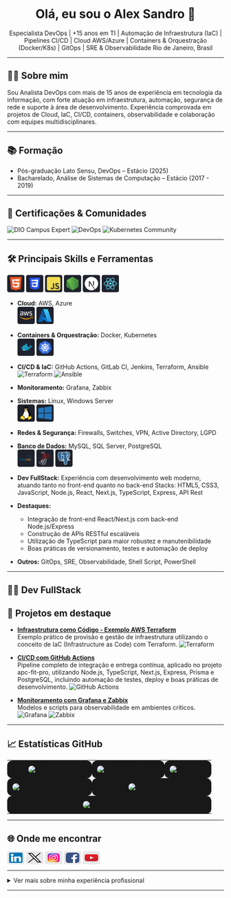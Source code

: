 <h1 align="center">Olá, eu sou o Alex Sandro 👋</h1>
<p align="center">
Especialista DevOps | +15 anos em TI | Automação de Infraestrutura (IaC) | Pipelines CI/CD | Cloud AWS/Azure | Containers & Orquestração (Docker/K8s) | GitOps | SRE & Observabilidade  
Rio de Janeiro, Brasil
</p>

---

## 🧑‍💻 Sobre mim

Sou Analista DevOps com mais de 15 anos de experiência em tecnologia da informação, com forte atuação em infraestrutura, automação, segurança de rede e suporte à área de desenvolvimento. Experiência comprovada em projetos de Cloud, IaC, CI/CD, containers, observabilidade e colaboração com equipes multidisciplinares.

---

## 📚 Formação

- Pós-graduação Lato Sensu, DevOps – Estácio (2025)
- Bacharelado, Análise de Sistemas de Computação – Estácio (2017 - 2019)

---

## 🏅 Certificações & Comunidades

![DIO Campus Expert](https://img.shields.io/badge/DIO%20Campus%20Expert-EC407A?style=flat&logo=microsoft&logoColor=white)
![DevOps](https://img.shields.io/badge/DevOps-000000?style=flat&logo=devops&logoColor=white)
![Kubernetes Community](https://img.shields.io/badge/Kubernetes%20Community-326CE5?style=flat&logo=kubernetes&logoColor=white)

---

## 🛠️ Principais Skills e Ferramentas

<p align="left">
  <img src="https://github.com/gui-bus/TechIcons/blob/main/Dark/HTML.svg" alt="HTML5" width="40" height="40"/>
  <img src="https://github.com/gui-bus/TechIcons/blob/main/Dark/CSS.svg" alt="CSS" width="40" height="40"/>
  <img src="https://github.com/gui-bus/TechIcons/blob/main/Dark/Javascript.svg" alt="JavaScript" width="40" height="40"/>
  <img src="https://github.com/gui-bus/TechIcons/blob/main/Dark/NodeJS.svg" alt="Node.js" width="40" height="40"/>
  <img src="https://github.com/gui-bus/TechIcons/blob/main/Dark/NextJS.svg" alt="Next.js" width="40" height="40"/>
  <img src="https://github.com/gui-bus/TechIcons/blob/main/Dark/React.svg" alt="React" width="40" height="40"/>
</p>

- **Cloud:** AWS, Azure  
  <img src="https://github.com/gui-bus/TechIcons/blob/main/Dark/AWS.svg" alt="AWS" width="40" height="40"/>
  <img src="https://github.com/gui-bus/TechIcons/blob/main/Dark/Azure.svg" alt="Azure" width="40" height="40"/>
- **Containers & Orquestração:** Docker, Kubernetes  
  <img src="https://github.com/gui-bus/TechIcons/blob/main/Dark/Docker.svg" alt="Docker" width="40" height="40"/>
  <img src="https://github.com/gui-bus/TechIcons/blob/main/Dark/Kubernetes.svg" alt="Kubernetes" width="40" height="40"/>
- **CI/CD & IaC:** GitHub Actions, GitLab CI, Jenkins, Terraform, Ansible  
  <img src="https://cdn.worldvectorlogo.com/logos/terraform-enterprise.svg" alt="Terraform" width="40" height="40"/>
  <img src="https://cdn.worldvectorlogo.com/logos/ansible.svg" alt="Ansible" width="40" height="40"/>
- **Monitoramento:** Grafana, Zabbix
- **Sistemas:** Linux, Windows Server  
  <img src="https://github.com/gui-bus/TechIcons/blob/main/Dark/Linux.svg" alt="Linux" width="40" height="40"/>
  <img src="https://github.com/gui-bus/TechIcons/blob/main/Dark/Windows.svg" alt="Windows" width="40" height="40"/>
- **Redes & Segurança:** Firewalls, Switches, VPN, Active Directory, LGPD
- **Banco de Dados:** MySQL, SQL Server, PostgreSQL  
  <img src="https://github.com/gui-bus/TechIcons/blob/main/Dark/MySQL.svg" alt="MySQL" width="40" height="40"/>
  <img src="https://github.com/gui-bus/TechIcons/blob/main/Dark/SQL%20Server.svg" alt="SQL Server" width="40" height="40"/>
  <img alt="PostgreSQL" src="https://github.com/gui-bus/TechIcons/blob/main/Dark/Postgresql.svg" width="40" height="40"/>

- **Dev FullStack:** Experiência com desenvolvimento web moderno, atuando tanto no front-end quanto no back-end
  Stacks: HTML5, CSS3, JavaScript, Node.js, React, Next.js, TypeScript, Express, API Rest
- **Destaques:**

  - Integração de front-end React/Next.js com back-end Node.js/Express
  - Construção de APIs RESTful escaláveis
  - Utilização de TypeScript para maior robustez e manutenibilidade
  - Boas práticas de versionamento, testes e automação de deploy

- **Outros:** GitOps, SRE, Observabilidade, Shell Script, PowerShell

---

## 👨‍💻 Dev FullStack

## 🚀 Projetos em destaque

- [**Infraestrutura como Código - Exemplo AWS Terraform**](https://github.com/alexsrs/redmine-ai-reporter)  
  Exemplo prático de provisão e gestão de infraestrutura utilizando o conceito de IaC (Infrastructure as Code) com Terraform.
  ![Terraform](https://img.shields.io/badge/Terraform-7B42BC?style=flat&logo=terraform&logoColor=white)

- [**CI/CD com GitHub Actions**](https://github.com/alexsrs/apc-fit-pro)  
  Pipeline completo de integração e entrega contínua, aplicado no projeto apc-fit-pro, utilizando Node.js, TypeScript, Next.js, Express, Prisma e PostgreSQL, incluindo automação de testes, deploy e boas práticas de desenvolvimento.
  ![GitHub Actions](https://img.shields.io/badge/GitHub%20Actions-2088FF?style=flat&logo=github-actions&logoColor=white)

- [**Monitoramento com Grafana e Zabbix**](https://github.com/alexsrs/grafana-zabbix-monitoring)  
  Modelos e scripts para observabilidade em ambientes críticos.  
  ![Grafana](https://img.shields.io/badge/Grafana-F46800?style=flat&logo=grafana&logoColor=white)
  ![Zabbix](https://img.shields.io/badge/Zabbix-E94D2A?style=flat&logo=zabbix&logoColor=white)

---

## 📈 Estatísticas GitHub

<div align="center">
    <table style="border-spacing: 20px 10px;">
      <tr>
        <td align="center" style="background: #181818; border-radius: 12px; padding: 12px; box-shadow: 0 2px 8px #0002;">
          <img src="https://github-readme-stats.vercel.app/api?username=alexsrs&show_icons=true&theme=tokyonight" alt="GitHub Stats" style="border-radius:10px;"/>
        </td>
        <td align="center" style="background: #181818; border-radius: 12px; padding: 12px; box-shadow: 0 2px 8px #0002;">
          <img src="https://github-readme-streak-stats.herokuapp.com/?user=alexsrs&hide_border=true&theme=tokyonight" alt="GitHub Streak Stats" style="border-radius:10px;"/>
        </td>
        <td align="center" style="background: #181818; border-radius: 12px; padding: 12px; box-shadow: 0 2px 8px #0002;">
          <img src="https://github-readme-stats.vercel.app/api/top-langs/?username=alexsrs&langs_count=8&theme=tokyonight&layout=compact" alt="Top Langs" style="border-radius:10px;"/>
        </td>
      </tr>
      <tr>
        <td align="center" style="background: #181818; border-radius: 12px; padding: 12px; box-shadow: 0 2px 8px #0002;">
          <img src="http://github-profile-summary-cards.vercel.app/api/cards/most-commit-language?username=alexsrs&theme=nord_dark" alt="Most Commit Language" style="border-radius:10px;"/>
        </td>
        <td align="center" colspan="2" style="background: #181818; border-radius: 12px; padding: 12px; box-shadow: 0 2px 8px #0002;">
          <img src="http://github-profile-summary-cards.vercel.app/api/cards/profile-details?username=alexsrs&theme=nord_dark" alt="Profile Details" style="border-radius:10px;"/>
        </td>
      </tr>
      <tr>
        <td align="center" colspan="3" style="background: #181818; border-radius: 12px; padding: 12px; box-shadow: 0 2px 8px #0002;">
          <img src="https://github-profile-trophy.vercel.app/?username=alexsrs&theme=radical&column=5&no-frame=true&no-bg=false&margin-w=10&margin-h=10" alt="GitHub Trophies" style="border-radius:10px;"/>
        </td>
      </tr>
    </table>
</div>
</div>

---

## 🌐 Onde me encontrar

<p align="left">
  <a href="https://linkedin.com/in/alex4/" target="blank"><img align="center" src="https://github.com/gui-bus/TechIcons/blob/main/Light/Linkedin.svg" alt="alex4" height="30" width="40" /></a>
  <a href="https://twitter.com/alexsrs" target="blank"><img align="center" src="https://github.com/gui-bus/TechIcons/blob/main/Light/Twitter.svg" alt="alexsrs" height="30" width="40" /></a>
  <a href="https://instagram.com/alexsrs" target="blank"><img align="center" src="https://github.com/gui-bus/TechIcons/blob/main/Light/Instagram.svg" alt="alexsrs" height="30" width="40" /></a>
  <a href="https://fb.com/alexsrsouza" target="blank"><img align="center" src="https://github.com/gui-bus/TechIcons/blob/main/Light/Facebook.svg" alt="alexsrsouza" height="30" width="40" /></a>
  <a href="https://www.youtube.com/alexsrs" target="blank"><img align="center" src="https://github.com/gui-bus/TechIcons/blob/main/Light/Youtube.svg" alt="alexsrs" height="30" width="40" /></a>
</p>

---

<details>
  <summary>Ver mais sobre minha experiência profissional</summary>
  
  <!-- Aqui você pode adicionar um resumo detalhado das experiências, igual ao LinkedIn, se desejar -->
</details>

---
